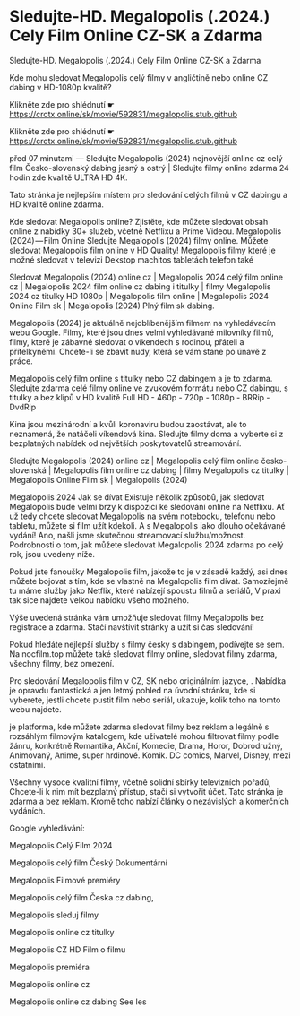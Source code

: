 # Sledujte-HD. Megalopolis (.2024.) Cely Film Online CZ-SK a Zdarma
Sledujte-HD. Megalopolis (.2024.) Cely Film Online CZ-SK a Zdarma


Kde mohu sledovat Megalopolis celý filmy v angličtině nebo online CZ dabing v HD-1080p kvalitě?

 

 

 

Klikněte zde pro shlédnutí ☛ https://crotx.online/sk/movie/592831/megalopolis.stub.github

Klikněte zde pro shlédnutí ☛ https://crotx.online/sk/movie/592831/megalopolis.stub.github
 

 

 

před 07 minutami — Sledujte Megalopolis (2024) nejnovější online cz celý film Česko-slovenský dabing jasný a ostrý | Sledujte filmy online zdarma 24 hodin zde kvalitě ULTRA HD 4K.


Tato stránka je nejlepším místem pro sledování celých filmů v CZ dabingu a HD kvalitě online zdarma.


Kde sledovat Megalopolis online? Zjistěte, kde můžete sledovat obsah online z nabídky 30+ služeb, včetně Netflixu a Prime Videou. Megalopolis (2024) — Film Online Sledujte Megalopolis (2024) filmy online. Můžete sledovat Megalopolis film online v HD Quality! Megalopolis filmy které je možné sledovat v televizi Dekstop machitos tabletách telefon také


Sledovat Megalopolis (2024) online cz | Megalopolis 2024 celý film online cz | Megalopolis 2024 film online cz dabing i titulky | filmy Megalopolis 2024 cz titulky HD 1080p | Megalopolis film online | Megalopolis 2024 Online Film sk | Megalopolis (2024) Plný film sk dabing.


Megalopolis (2024) je aktuálně nejoblíbenějším filmem na vyhledávacím webu Google. Filmy, které jsou dnes velmi vyhledávané milovníky filmů, filmy, které je zábavné sledovat o víkendech s rodinou, přáteli a přítelkyněmi. Chcete-li se zbavit nudy, která se vám stane po únavě z práce.


Megalopolis celý film online s titulky nebo CZ dabingem a je to zdarma. Sledujte zdarma celé filmy online ve zvukovém formátu nebo CZ dabingu, s titulky a bez klipů v HD kvalitě Full HD - 460p - 720p - 1080p - BRRip - DvdRip


Kina jsou mezinárodní a kvůli koronaviru budou zaostávat, ale to neznamená, že natáčeli víkendová kina. Sledujte filmy doma a vyberte si z bezplatných nabídek od největších poskytovatelů streamování.


Sledujte Megalopolis (2024) online cz | Megalopolis celý film online česko-slovenská | Megalopolis film online cz dabing | filmy Megalopolis cz titulky | Megalopolis Online Film sk | Megalopolis (2024)


Megalopolis 2024 Jak se dívat Existuje několik způsobů, jak sledovat Megalopolis bude velmi brzy k dispozici ke sledování online na Netflixu. Ať už tedy chcete sledovat Megalopolis na svém notebooku, telefonu nebo tabletu, můžete si film užít kdekoli. A s Megalopolis jako dlouho očekávané vydání! Ano, našli jsme skutečnou streamovací službu/možnost. Podrobnosti o tom, jak můžete sledovat Megalopolis 2024 zdarma po celý rok, jsou uvedeny níže.

Pokud jste fanoušky Megalopolis film, jakože to je v zásadě každý, asi dnes můžete bojovat s tím, kde se vlastně na Megalopolis film dívat. Samozřejmě tu máme služby jako Netflix, které nabízejí spoustu filmů a seriálů, V praxi tak sice najdete velkou nabídku všeho možného.


Výše uvedená stránka vám umožňuje sledovat filmy Megalopolis bez registrace a zdarma. Stačí navštívit stránky a užít si čas sledování!


Pokud hledáte nejlepší služby s filmy česky s dabingem, podívejte se sem. Na nocfilm.top můžete také sledovat filmy online, sledovat filmy zdarma, všechny filmy, bez omezení.


Pro sledování Megalopolis film v CZ, SK nebo originálním jazyce, . Nabídka je opravdu fantastická a jen letmý pohled na úvodní stránku, kde si vyberete, jestli chcete pustit film nebo seriál, ukazuje, kolik toho na tomto webu najdete.


je platforma, kde můžete zdarma sledovat filmy bez reklam a legálně s rozsáhlým filmovým katalogem, kde uživatelé mohou filtrovat filmy podle žánru, konkrétně Romantika, Akční, Komedie, Drama, Horor, Dobrodružný, Animovaný, Anime, super hrdinové. Komik. DC comics, Marvel, Disney, mezi ostatními.


Všechny vysoce kvalitní filmy, včetně solidní sbírky televizních pořadů, Chcete-li k nim mít bezplatný přístup, stačí si vytvořit účet. Tato stránka je zdarma a bez reklam. Kromě toho nabízí články o nezávislých a komerčních vydáních.


Google vyhledávání:

Megalopolis Celý Film 2024

Megalopolis celý film Český Dokumentární

Megalopolis Filmové premiéry

Megalopolis celý film Česka cz dabing,

Megalopolis sleduj filmy

Megalopolis online cz titulky

Megalopolis CZ HD Film o filmu

Megalopolis premiéra

Megalopolis online cz

Megalopolis online cz dabing See les
